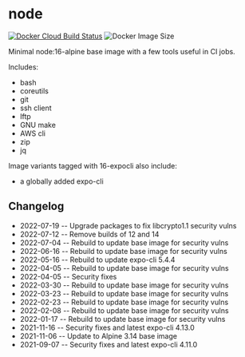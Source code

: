 # node

[![Docker Cloud Build Status](https://img.shields.io/docker/cloud/build/countingup/node.svg)](https://hub.docker.com/r/countingup/node/builds/) ![Docker Image Size](https://img.shields.io/docker/image-size/countingup/node/16)

Minimal node:16-alpine base image with a few tools useful in CI jobs.

Includes:
 - bash
 - coreutils
 - git
 - ssh client
 - lftp
 - GNU make
 - AWS cli
 - zip
 - jq

Image variants tagged with 16-expocli also include:
 - a globally added expo-cli

## Changelog

- 2022-07-19 -- Upgrade packages to fix libcrypto1.1 security vulns
- 2022-07-12 -- Remove builds of 12 and 14
- 2022-07-04 -- Rebuild to update base image for security vulns
- 2022-06-16 -- Rebuild to update base image for security vulns
- 2022-05-16 -- Rebuild to update expo-cli 5.4.4
- 2022-04-05 -- Rebuild to update base image for security vulns
- 2022-04-05 -- Security fixes
- 2022-03-30 -- Rebuild to update base image for security vulns
- 2022-03-23 -- Rebuild to update base image for security vulns
- 2022-02-23 -- Rebuild to update base image for security vulns
- 2022-02-08 -- Rebuild to update base image for security vulns
- 2022-01-17 -- Rebuild to update base image for security vulns
- 2021-11-16 -- Security fixes and latest expo-cli 4.13.0
- 2021-11-06 -- Update to Alpine 3.14 base image
- 2021-09-07 -- Security fixes and latest expo-cli 4.11.0
